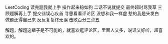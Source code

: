 LeetCoding
读完题我就上手 操作起来稳如狗
二话不说就提交 最终超时骂我草
三顾题解再上手 提交错误心疾首
寻思看看评论区 没想和我一样虚
愁的我是头发白 做题还得自己来 
反反复复终无误 击败百分三点五

解题，解题这辈子是不可能的，就喜欢逛评论区，里面人又多，说话又好听，超喜欢的。

